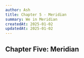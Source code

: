 ```yaml
---
author: Ash
title: Chapter 5 - Meridian
summary: We in Meridian
createdAt: 2025-01-02
updatedAt: 2025-01-02
---
```


<article>
  <h1>Chapter Five: Meridian</h1>
</article>
